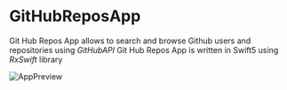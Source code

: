 # GitHubReposApp

Git Hub Repos App allows to search and browse Github users and repositories using *GitHubAPI*
Git Hub Repos App is written in Swift5 using *RxSwift* library

![AppPreview](https://user-images.githubusercontent.com/52379412/108257654-76ff1000-71a2-11eb-8cbe-d3903d79adbb.gif)


